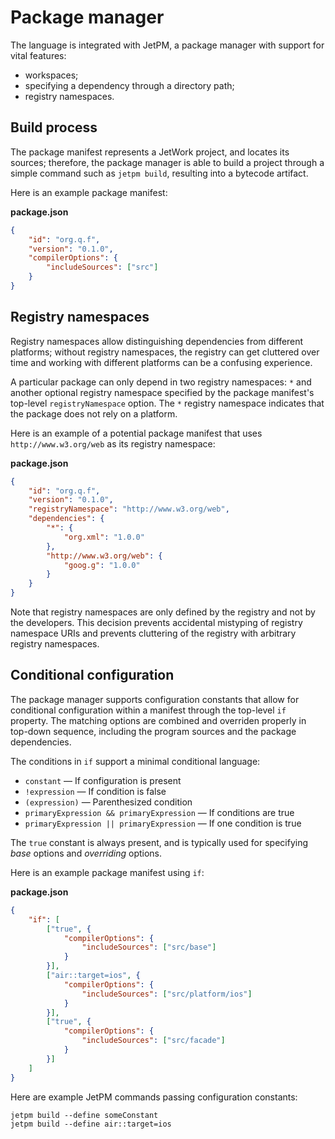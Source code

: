 # Package manager

The language is integrated with JetPM, a package manager with support for vital features:

* workspaces;
* specifying a dependency through a directory path;
* registry namespaces.

## Build process

The package manifest represents a JetWork project, and locates its sources; therefore, the package manager is able to build a project through a simple command such as `jetpm build`, resulting into a bytecode artifact.

Here is an example package manifest:

**package.json**

```json
{
    "id": "org.q.f",
    "version": "0.1.0",
    "compilerOptions": {
        "includeSources": ["src"]
    }
}
```

## Registry namespaces

Registry namespaces allow distinguishing dependencies from different platforms; without registry namespaces, the registry can get cluttered over time and working with different platforms can be a confusing experience.

A particular package can only depend in two registry namespaces: `*` and another optional registry namespace specified by the package manifest's top-level `registryNamespace` option. The `*` registry namespace indicates that the package does not rely on a platform.

Here is an example of a potential package manifest that uses `http://www.w3.org/web` as its registry namespace:

**package.json**

```json
{
    "id": "org.q.f",
    "version": "0.1.0",
    "registryNamespace": "http://www.w3.org/web",
    "dependencies": {
        "*": {
            "org.xml": "1.0.0"
        },
        "http://www.w3.org/web": {
            "goog.g": "1.0.0"
        }
    }
}
```

Note that registry namespaces are only defined by the registry and not by the developers. This decision prevents accidental mistyping of registry namespace URIs and prevents cluttering of the registry with arbitrary registry namespaces.

## Conditional configuration

The package manager supports configuration constants that allow for conditional configuration within a manifest through the top-level `if` property. The matching options are combined and overriden properly in top-down sequence, including the program sources and the package dependencies.

The conditions in `if` support a minimal conditional language:

* `constant` — If configuration is present
* `!expression` — If condition is false
* `(expression)` — Parenthesized condition
* `primaryExpression && primaryExpression` — If conditions are true
* `primaryExpression || primaryExpression` — If one condition is true

The `true` constant is always present, and is typically used for specifying *base* options and *overriding* options.

Here is an example package manifest using `if`:

**package.json**

```json
{
    "if": [
        ["true", {
            "compilerOptions": {
                "includeSources": ["src/base"]
            }
        }],
        ["air::target=ios", {
            "compilerOptions": {
                "includeSources": ["src/platform/ios"]
            }
        }],
        ["true", {
            "compilerOptions": {
                "includeSources": ["src/facade"]
            }
        }]
    ]
}
```

Here are example JetPM commands passing configuration constants:

```plain
jetpm build --define someConstant
jetpm build --define air::target=ios
```